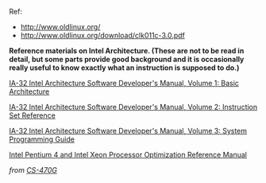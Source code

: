 Ref:

* <http://www.oldlinux.org/>
* <http://www.oldlinux.org/download/clk011c-3.0.pdf>



**Reference materials on Intel Architecture. (These are not to be read in detail, but some parts provide good background and it is occasionally really useful to know exactly what an instruction is supposed to do.)**

[IA-32 Intel Architecture Software Developer's Manual, Volume 1: Basic Architecture](http://www.msc.uky.edu/ken/cs470/intel/ia-32v1.pdf)

[IA-32 Intel Architecture Software Developer's Manual, Volume 2: Instruction Set Reference](http://www.msc.uky.edu/ken/cs470/intel/ia-32v2.pdf)

[IA-32 Intel Architecture Software Developer's Manual, Volume 3: System Programming Guide](http://www.msc.uky.edu/ken/cs470/intel/ia-32v3.pdf)

[Intel Pentium 4 and Intel Xeon Processor Optimization Reference Manual](http://www.msc.uky.edu/ken/cs470/intel/p4opt.pdf)

*from [CS-470G](http://www.msc.uky.edu/ken/cs470/)*